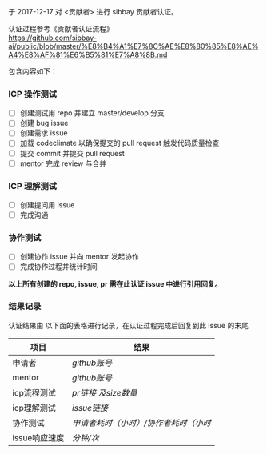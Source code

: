 <mentor> 于 2017-12-17 对 <贡献者> 进行 sibbay 贡献者认证。  

认证过程参考《贡献者认证流程》  
https://github.com/sibbay-ai/public/blob/master/%E8%B4%A1%E7%8C%AE%E8%80%85%E8%AE%A4%E8%AF%81%E6%B5%81%E7%A8%8B.md  

包含内容如下：  

### ICP 操作测试  

- [ ] 创建测试用 repo 并建立 master/develop 分支
- [ ] 创建 bug issue
- [ ] 创建需求 issue
- [ ] 加载 codeclimate 以确保提交的 pull request 触发代码质量检查
- [ ] 提交 commit 并提交 pull request
- [ ] mentor 完成 review 与合并

### ICP 理解测试

- [ ] 创建提问用 issue
- [ ] 完成沟通

### 协作测试

- [ ] 创建协作 issue 并向 mentor 发起协作
- [ ] 完成协作过程并统计时间

**以上所有创建的 repo, issue, pr 需在此认证 issue 中进行引用回复。**

### 结果记录

认证结果由 <mentor> 以下面的表格进行记录，在认证过程完成后回复到此 issue 的末尾


| 项目  | 结果  |
|---|---|
| 申请者  | _github账号_ | 
| mentor  | _github账号_ | 
| icp流程测试 | _pr链接 及size数量_| 
| icp理解测试 | _issue链接_ |
| 协作测试 | _申请者耗时（小时）/协作者耗时（小时_ |
| issue响应速度 | _分钟/次_  |
